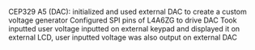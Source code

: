 CEP329 A5 (DAC):
initialized and used external DAC to create a custom voltage generator
Configured SPI pins of L4A6ZG to drive DAC
Took inputted user voltage inputted on external keypad and displayed it on 
external LCD, user inputted voltage was also output on external DAC 
